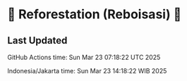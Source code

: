
# 🌳 Reforestation (Reboisasi) 🌲

## Last Updated

GitHub Actions time: Sun Mar 23 07:18:22 UTC 2025

Indonesia/Jakarta time: Sun Mar 23 14:18:22 WIB 2025
